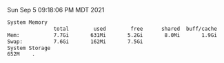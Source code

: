 Sun Sep  5 09:18:06 PM MDT 2021
```bash
System Memory
               total        used        free      shared  buff/cache   available
Mem:           7.7Gi       631Mi       5.2Gi       8.0Mi       1.9Gi       6.7Gi
Swap:          7.6Gi       162Mi       7.5Gi
System Storage
652M	.
```
```bash
